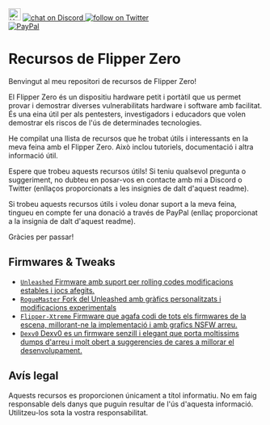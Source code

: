<img src="https://img.shields.io/badge/Hack-The%20Planet-orange" alt="Hack the planet" height=24>
<a href="https://discord.gg/ahVq54p">
<img src="https://img.shields.io/discord/667340023829626920?logo=discord" alt="chat on Discord"> 
<a href="https://twitter.com/4xsample/follow?screen_name=shields_io">
<img src="https://img.shields.io/twitter/follow/4xsample?style=social&logo=twitter" alt="follow on Twitter"></br>
<a href="https://www.paypal.com/donate/?hosted_button_id=EFVMSRHVBNJP4">
<img src="https://img.shields.io/badge/PayPal-00457C?style=for-the-badge&logo=paypal&logoColor=white" alt="PayPal">
</a>

# Recursos de Flipper Zero

Benvingut al meu repositori de recursos de Flipper Zero!

El Flipper Zero és un dispositiu hardware petit i portàtil que us permet provar i demostrar diverses vulnerabilitats hardware i software amb facilitat. És una eina útil per als pentesters, investigadors i educadors que volen demostrar els riscos de l'ús de determinades tecnologies.

He compilat una llista de recursos que he trobat útils i interessants en la meva feina amb el Flipper Zero. Això inclou tutoriels, documentació i altra informació útil.

Espere que trobeu aquests recursos útils! Si teniu qualsevol pregunta o suggeriment, no dubteu en posar-vos en contacte amb mi a Discord o Twitter (enllaços proporcionats a les insignies de dalt d'aquest readme).

Si trobeu aquests recursos útils i voleu donar suport a la meva feina, tingueu en compte fer una donació a través de PayPal (enllaç proporcionat a la insignia de dalt d'aquest readme).

Gràcies per passar!

## Firmwares & Tweaks

- [`Unleashed` Firmware amb suport per rolling codes modificacions estables i jocs afegits.](https://github.com/DarkFlippers/unleashed-firmware)
- [`RogueMaster` Fork del Unleashed amb gràfics personalitzats i modificacions experimentals](https://github.com/RogueMaster/flipperzero-firmware-wPlugins)
- [`Flipper-Xtreme` Firmware que agafa codi de tots els firmwares de la escena, millorant-ne la implementació i amb grafics NSFW arreu.](https://github.com/ClaraCrazy/Flipper-Xtreme)
- [`Dexv0` Dexv0 es un firmware senzill i elegant que porta moltissims dumps d'arreu i molt obert a suggerencies de cares a millorar el desenvolupament.](https://github.com/DXVVAY/Dexv0)

## Avís legal

Aquests recursos es proporcionen únicament a títol informatiu. No em faig responsable dels danys que puguin resultar de l'ús d'aquesta informació. Utilitzeu-los sota la vostra responsabilitat.

